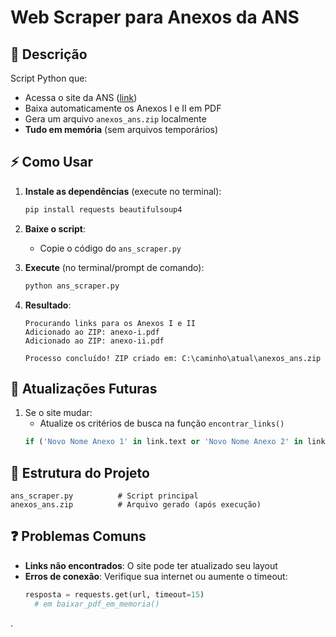 # **Web Scraper para Anexos da ANS**

## **📝 Descrição**
Script Python que:
- Acessa o site da ANS ([link](https://www.gov.br/ans/pt-br/acesso-a-informacao/participacao-da-sociedade/atualizacao-do-rol-de-procedimentos))
- Baixa automaticamente os Anexos I e II em PDF
- Gera um arquivo `anexos_ans.zip` localmente
- **Tudo em memória** (sem arquivos temporários)

## **⚡ Como Usar**

1. **Instale as dependências** (execute no terminal):
   ```bash
   pip install requests beautifulsoup4
   ```

2. **Baixe o script**:
   - Copie o código do `ans_scraper.py`

3. **Execute** (no terminal/prompt de comando):
   ```bash
   python ans_scraper.py
   ```

4. **Resultado**:
   ```
   Procurando links para os Anexos I e II
   Adicionado ao ZIP: anexo-i.pdf
   Adicionado ao ZIP: anexo-ii.pdf
   
   Processo concluído! ZIP criado em: C:\caminho\atual\anexos_ans.zip
   ```

## **🔄 Atualizações Futuras**
1. Se o site mudar:
   - Atualize os critérios de busca na função `encontrar_links()`
   ```python
   if ('Novo Nome Anexo 1' in link.text or 'Novo Nome Anexo 2' in link.text) and href.endswith('.pdf'):
   ```

## **📂 Estrutura do Projeto**
```
ans_scraper.py          # Script principal
anexos_ans.zip          # Arquivo gerado (após execução)
```

## **❓ Problemas Comuns**
- **Links não encontrados**: O site pode ter atualizado seu layout
- **Erros de conexão**: Verifique sua internet ou aumente o timeout:
  ```python
  resposta = requests.get(url, timeout=15)
    # em baixar_pdf_em_memoria()
  ```
.